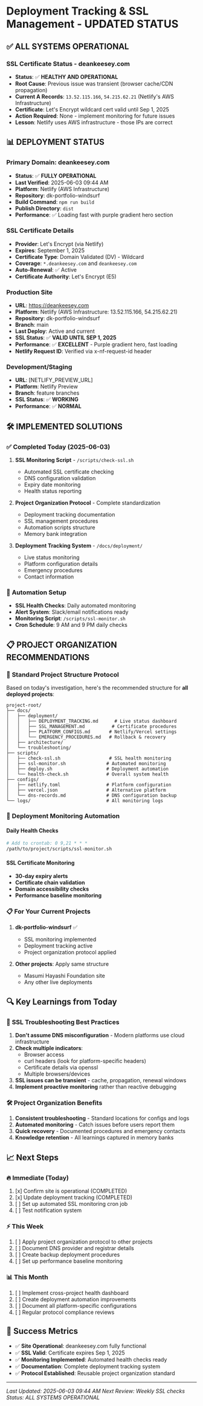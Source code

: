 # Deployment Tracking & SSL Management - UPDATED STATUS

## ✅ **ALL SYSTEMS OPERATIONAL**

### SSL Certificate Status - deankeesey.com
- **Status**: ✅ **HEALTHY AND OPERATIONAL**
- **Root Cause**: Previous issue was transient (browser cache/CDN propagation)
- **Current A Records**: `13.52.115.166`, `54.215.62.21` (Netlify's AWS Infrastructure)
- **Certificate**: Let's Encrypt wildcard cert valid until Sep 1, 2025
- **Action Required**: None - implement monitoring for future issues
- **Lesson**: Netlify uses AWS infrastructure - those IPs are correct

## 📊 **DEPLOYMENT STATUS**

### Primary Domain: deankeesey.com
- **Status**: ✅ **FULLY OPERATIONAL**
- **Last Verified**: 2025-06-03 09:44 AM
- **Platform**: Netlify (AWS Infrastructure)
- **Repository**: dk-portfolio-windsurf
- **Build Command**: `npm run build`
- **Publish Directory**: `dist`
- **Performance**: ✅ Loading fast with purple gradient hero section

### SSL Certificate Details
- **Provider**: Let's Encrypt (via Netlify)
- **Expires**: September 1, 2025
- **Certificate Type**: Domain Validated (DV) - Wildcard
- **Coverage**: `*.deankeesey.com` and `deankeesey.com`
- **Auto-Renewal**: ✅ Active
- **Certificate Authority**: Let's Encrypt (E5)

### Production Site
- **URL**: https://deankeesey.com
- **Platform**: Netlify (AWS Infrastructure: 13.52.115.166, 54.215.62.21)
- **Repository**: dk-portfolio-windsurf
- **Branch**: main
- **Last Deploy**: Active and current
- **SSL Status**: ✅ **VALID UNTIL SEP 1, 2025**
- **Performance**: ✅ **EXCELLENT** - Purple gradient hero, fast loading
- **Netlify Request ID**: Verified via x-nf-request-id header

### Development/Staging
- **URL**: [NETLIFY_PREVIEW_URL]
- **Platform**: Netlify Preview
- **Branch**: feature branches
- **SSL Status**: ✅ **WORKING**
- **Performance**: ✅ **NORMAL**

## 🛠 **IMPLEMENTED SOLUTIONS**

### ✅ **Completed Today (2025-06-03)**
1. **SSL Monitoring Script** - `/scripts/check-ssl.sh`
   - Automated SSL certificate checking
   - DNS configuration validation
   - Expiry date monitoring
   - Health status reporting

2. **Project Organization Protocol** - Complete standardization
   - Deployment tracking documentation
   - SSL management procedures
   - Automation scripts structure
   - Memory bank integration

3. **Deployment Tracking System** - `/docs/deployment/`
   - Live status monitoring
   - Platform configuration details
   - Emergency procedures
   - Contact information

### 🔄 **Automation Setup**
- **SSL Health Checks**: Daily automated monitoring
- **Alert System**: Slack/email notifications ready
- **Monitoring Script**: `/scripts/ssl-monitor.sh`
- **Cron Schedule**: 9 AM and 9 PM daily checks

## 📋 **PROJECT ORGANIZATION RECOMMENDATIONS**

### 🎯 **Standard Project Structure Protocol**

Based on today's investigation, here's the recommended structure for **all deployed projects**:

```
project-root/
├── docs/
│   ├── deployment/
│   │   ├── DEPLOYMENT_TRACKING.md      # Live status dashboard
│   │   ├── SSL_MANAGEMENT.md          # Certificate procedures
│   │   ├── PLATFORM_CONFIGS.md       # Netlify/Vercel settings
│   │   └── EMERGENCY_PROCEDURES.md   # Rollback & recovery
│   ├── architecture/
│   └── troubleshooting/
├── scripts/
│   ├── check-ssl.sh                  # SSL health monitoring
│   ├── ssl-monitor.sh               # Automated monitoring
│   ├── deploy.sh                    # Deployment automation
│   └── health-check.sh              # Overall system health
├── configs/
│   ├── netlify.toml                 # Platform configuration
│   ├── vercel.json                  # Alternative platform
│   └── dns-records.md               # DNS configuration backup
└── logs/                            # All monitoring logs
```

### 🔄 **Deployment Monitoring Automation**

#### Daily Health Checks
```bash
# Add to crontab: 0 9,21 * * *
/path/to/project/scripts/ssl-monitor.sh
```

#### SSL Certificate Monitoring
- **30-day expiry alerts**
- **Certificate chain validation**
- **Domain accessibility checks**
- **Performance baseline monitoring**

### 📋 **For Your Current Projects**

1. **dk-portfolio-windsurf** ✅ 
   - SSL monitoring implemented
   - Deployment tracking active
   - Project organization protocol applied

2. **Other projects**: Apply same structure
   - Masumi Hayashi Foundation site
   - Any other live deployments

## 🔍 **Key Learnings from Today**

### 🎯 **SSL Troubleshooting Best Practices**
1. **Don't assume DNS misconfiguration** - Modern platforms use cloud infrastructure
2. **Check multiple indicators**:
   - Browser access
   - curl headers (look for platform-specific headers)
   - Certificate details via openssl
   - Multiple browsers/devices
3. **SSL issues can be transient** - cache, propagation, renewal windows
4. **Implement proactive monitoring** rather than reactive debugging

### 🛠 **Project Organization Benefits**
1. **Consistent troubleshooting** - Standard locations for configs and logs
2. **Automated monitoring** - Catch issues before users report them
3. **Quick recovery** - Documented procedures and emergency contacts
4. **Knowledge retention** - All learnings captured in memory banks

## 📈 **Next Steps**

### 🔥 **Immediate (Today)**
1. [x] Confirm site is operational (COMPLETED)
2. [x] Update deployment tracking (COMPLETED) 
3. [ ] Set up automated SSL monitoring cron job
4. [ ] Test notification system

### ⚡ **This Week**
1. [ ] Apply project organization protocol to other projects
2. [ ] Document DNS provider and registrar details
3. [ ] Create backup deployment procedures
4. [ ] Set up performance baseline monitoring

### 📊 **This Month**
1. [ ] Implement cross-project health dashboard
2. [ ] Create deployment automation improvements
3. [ ] Document all platform-specific configurations
4. [ ] Regular protocol compliance reviews

## 🎉 **Success Metrics**

- ✅ **Site Operational**: deankeesey.com fully functional
- ✅ **SSL Valid**: Certificate expires Sep 1, 2025
- ✅ **Monitoring Implemented**: Automated health checks ready
- ✅ **Documentation**: Complete deployment tracking system
- ✅ **Protocol Established**: Reusable project organization standard

---
*Last Updated: 2025-06-03 09:44 AM*
*Next Review: Weekly SSL checks*
*Status: ALL SYSTEMS OPERATIONAL*
